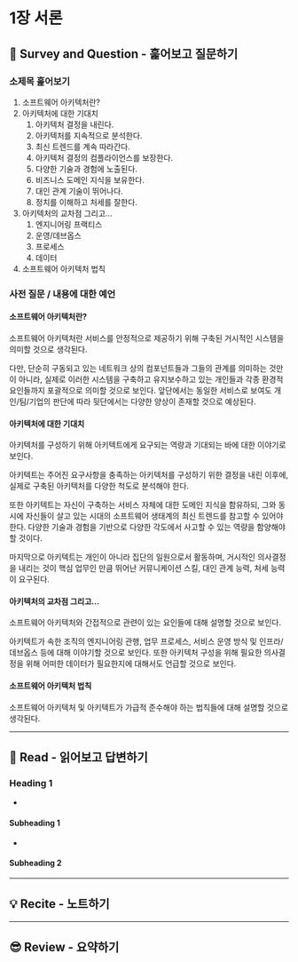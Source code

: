 # 1장 서론

## 🔎 Survey and Question - 훑어보고 질문하기

### 소제목 훑어보기

1. 소프트웨어 아키텍처란?
2. 아키텍처에 대한 기대치
   1. 아키텍처 결정을 내린다.
   2. 아키텍처를 지속적으로 분석한다.
   3. 최신 트렌드를 계속 따라간다.
   4. 아키텍처 결정의 컴플라이언스를 보장한다.
   5. 다양한 기술과 경험에 노출된다.
   6. 비즈니스 도메인 지식을 보유한다.
   7. 대인 관계 기술이 뛰어나다.
   8. 정치를 이해하고 처세를 잘한다.
3. 아키텍처의 교차점 그리고...
   1. 엔지니어링 프랙티스
   2. 운영/데브옵스
   3. 프로세스
   4. 데이터
4. 소프트웨어 아키텍처 법칙

### 사전 질문 / 내용에 대한 예언

#### 소프트웨어 아키텍처란?

소프트웨어 아키텍처란 서비스를 안정적으로 제공하기 위해 구축된 거시적인 시스템을 의미할 것으로 생각된다.

다만, 단순히 구동되고 있는 네트워크 상의 컴포넌트들과 그들의 관계를 의미하는 것만이 아니라, 실제로 이러한 시스템을 구축하고 유지보수하고 있는 개인들과 각종 환경적 요인들까지 포괄적으로 의미할 것으로 보인다. 앞단에서는 동일한 서비스로 보여도 개인/팀/기업의 판단에 따라 뒷단에서는 다양한 양상이 존재할 것으로 예상된다.

#### 아키텍처에 대한 기대치

아키텍처를 구성하기 위해 아키텍트에게 요구되는 역량과 기대되는 바에 대한 이야기로 보인다.

아키텍트는 주어진 요구사항을 충족하는 아키텍처를 구성하기 위한 결정을 내린 이후에, 실제로 구축된 아키텍처를 다양한 척도로 분석해야 한다.

또한 아키텍트는 자신이 구축하는 서비스 자체에 대한 도메인 지식을 함유하되, 그와 동시에 자신들이 살고 있는 시대의 소프트웨어 생태계의 최신 트렌드를 참고할 수 있어야 한다. 다양한 기술과 경험을 기반으로 다양한 각도에서 사고할 수 있는 역량을 함양해야 할 것이다.

마지막으로 아키텍트는 개인이 아니라 집단의 일원으로서 활동하며, 거시적인 의사결정을 내리는 것이 핵심 업무인 만큼 뛰어난 커뮤니케이션 스킬, 대인 관계 능력, 처세 능력이 요구된다.

#### 아키텍처의 교차점 그리고...

소프트웨어 아키텍처와 간접적으로 관련이 있는 요인들에 대해 설명할 것으로 보인다.

아키텍트가 속한 조직의 엔지니어링 관행, 업무 프로세스, 서비스 운영 방식 및 인프라/데브옵스 등에 대해 이야기할 것으로 보인다. 또한 아키텍처 구성을 위해 필요한 의사결정을 위해 어떠한 데이터가 필요한지에 대해서도 언급할 것으로 보인다.

#### 소프트웨어 아키텍처 법칙

소프트웨어 아키텍처 및 아키텍트가 가급적 준수해야 하는 법칙들에 대해 설명할 것으로 생각된다.

---

## 📝 Read - 읽어보고 답변하기

### Heading 1

-

#### Subheading 1

-

#### Subheading 2

---

## 💡 Recite - 노트하기

---

## 😎 Review - 요약하기
